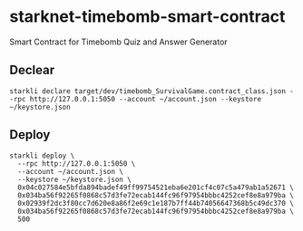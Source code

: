 # starknet-timebomb-smart-contract
Smart Contract for Timebomb Quiz and Answer Generator

## Declear
```shell
starkli declare target/dev/timebomb_SurvivalGame.contract_class.json --rpc http://127.0.0.1:5050 --account ~/account.json --keystore ~/keystore.json
```

## Deploy

```shell
starkli deploy \
  --rpc http://127.0.0.1:5050 \
  --account ~/account.json \
  --keystore ~/keystore.json \
  0x04c027584e5bfda894badef49ff99754521eba6e201cf4c07c5a479ab1a52671 \
  0x034ba56f92265f0868c57d3fe72ecab144fc96f97954bbbc4252cef8e8a979ba \
  0x02939f2dc3f80cc7d620e8a86f2e69c1e187b7ff44b74056647368b5c49dc370 \
  0x034ba56f92265f0868c57d3fe72ecab144fc96f97954bbbc4252cef8e8a979ba \
  500
```
